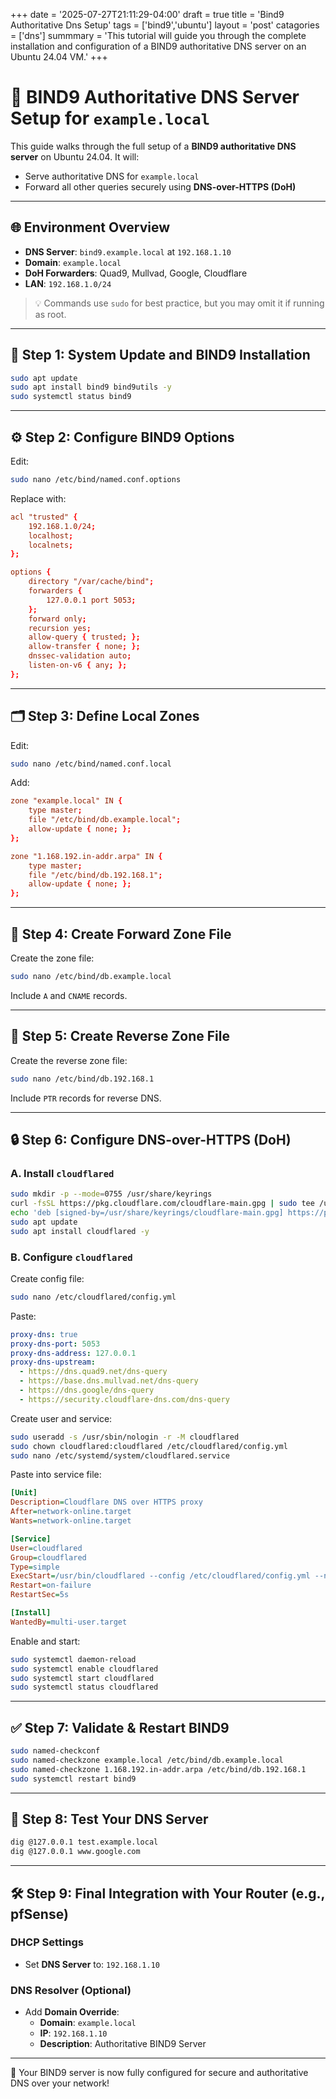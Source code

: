 +++
date = '2025-07-27T21:11:29-04:00'
draft = true
title = 'Bind9 Authoritative Dns Setup'
tags = ['bind9','ubuntu']
layout = 'post'
catagories = ['dns']
summmary = 'This tutorial will guide you through the complete installation and configuration of a BIND9 authoritative DNS server on an Ubuntu 24.04 VM.'
+++

# 🧭 BIND9 Authoritative DNS Server Setup for `example.local`

This guide walks through the full setup of a **BIND9 authoritative DNS server** on Ubuntu 24.04. It will:

- Serve authoritative DNS for `example.local`
- Forward all other queries securely using **DNS-over-HTTPS (DoH)**

---

## 🌐 Environment Overview

- **DNS Server**: `bind9.example.local` at `192.168.1.10`
- **Domain**: `example.local`
- **DoH Forwarders**: Quad9, Mullvad, Google, Cloudflare
- **LAN**: `192.168.1.0/24`

> 💡 Commands use `sudo` for best practice, but you may omit it if running as root.

---

## 🚀 Step 1: System Update and BIND9 Installation

```bash
sudo apt update
sudo apt install bind9 bind9utils -y
sudo systemctl status bind9
```

---

## ⚙️ Step 2: Configure BIND9 Options

Edit:

```bash
sudo nano /etc/bind/named.conf.options
```

Replace with:

```conf
acl "trusted" {
    192.168.1.0/24;
    localhost;
    localnets;
};

options {
    directory "/var/cache/bind";
    forwarders {
        127.0.0.1 port 5053;
    };
    forward only;
    recursion yes;
    allow-query { trusted; };
    allow-transfer { none; };
    dnssec-validation auto;
    listen-on-v6 { any; };
};
```

---

## 🗂 Step 3: Define Local Zones

Edit:

```bash
sudo nano /etc/bind/named.conf.local
```

Add:

```conf
zone "example.local" IN {
    type master;
    file "/etc/bind/db.example.local";
    allow-update { none; };
};

zone "1.168.192.in-addr.arpa" IN {
    type master;
    file "/etc/bind/db.192.168.1";
    allow-update { none; };
};
```

---

## 📁 Step 4: Create Forward Zone File

Create the zone file:

```bash
sudo nano /etc/bind/db.example.local
```

Include `A` and `CNAME` records.

---

## 🔁 Step 5: Create Reverse Zone File

Create the reverse zone file:

```bash
sudo nano /etc/bind/db.192.168.1
```

Include `PTR` records for reverse DNS.

---

## 🔒 Step 6: Configure DNS-over-HTTPS (DoH)

### A. Install `cloudflared`

```bash
sudo mkdir -p --mode=0755 /usr/share/keyrings
curl -fsSL https://pkg.cloudflare.com/cloudflare-main.gpg | sudo tee /usr/share/keyrings/cloudflare-main.gpg >/dev/null
echo 'deb [signed-by=/usr/share/keyrings/cloudflare-main.gpg] https://pkg.cloudflare.com/cloudflared jammy main' | sudo tee /etc/apt/sources.list.d/cloudflared.list
sudo apt update
sudo apt install cloudflared -y
```

### B. Configure `cloudflared`

Create config file:

```bash
sudo nano /etc/cloudflared/config.yml
```

Paste:

```yaml
proxy-dns: true
proxy-dns-port: 5053
proxy-dns-address: 127.0.0.1
proxy-dns-upstream:
  - https://dns.quad9.net/dns-query
  - https://base.dns.mullvad.net/dns-query
  - https://dns.google/dns-query
  - https://security.cloudflare-dns.com/dns-query
```

Create user and service:

```bash
sudo useradd -s /usr/sbin/nologin -r -M cloudflared
sudo chown cloudflared:cloudflared /etc/cloudflared/config.yml
sudo nano /etc/systemd/system/cloudflared.service
```

Paste into service file:

```ini
[Unit]
Description=Cloudflare DNS over HTTPS proxy
After=network-online.target
Wants=network-online.target

[Service]
User=cloudflared
Group=cloudflared
Type=simple
ExecStart=/usr/bin/cloudflared --config /etc/cloudflared/config.yml --no-autoupdate
Restart=on-failure
RestartSec=5s

[Install]
WantedBy=multi-user.target
```

Enable and start:

```bash
sudo systemctl daemon-reload
sudo systemctl enable cloudflared
sudo systemctl start cloudflared
sudo systemctl status cloudflared
```

---

## ✅ Step 7: Validate & Restart BIND9

```bash
sudo named-checkconf
sudo named-checkzone example.local /etc/bind/db.example.local
sudo named-checkzone 1.168.192.in-addr.arpa /etc/bind/db.192.168.1
sudo systemctl restart bind9
```

---

## 🧪 Step 8: Test Your DNS Server

```bash
dig @127.0.0.1 test.example.local
dig @127.0.0.1 www.google.com
```

---

## 🛠 Step 9: Final Integration with Your Router (e.g., pfSense)

### DHCP Settings

- Set **DNS Server** to: `192.168.1.10`

### DNS Resolver (Optional)

- Add **Domain Override**:
  - **Domain**: `example.local`
  - **IP**: `192.168.1.10`
  - **Description**: Authoritative BIND9 Server

---

🎉 Your BIND9 server is now fully configured for secure and authoritative DNS over your network!
